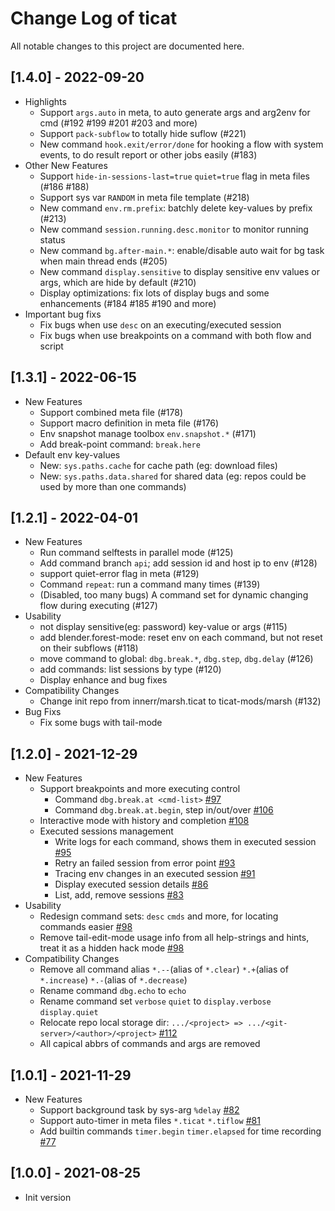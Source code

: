 # Change Log of ticat

All notable changes to this project are documented here.

## [1.4.0] - 2022-09-20
+ Highlights
  + Support `args.auto` in meta, to auto generate args and arg2env for cmd (#192 #199 #201 #203 and more)
  + Support `pack-subflow` to totally hide suflow (#221)
  + New command `hook.exit/error/done` for hooking a flow with system events, to do result report or other jobs easily (#183)
+ Other New Features
  + Support `hide-in-sessions-last=true` `quiet=true` flag in meta files (#186 #188)
  + Support sys var `RANDOM` in meta file template (#218)
  + New command `env.rm.prefix`: batchly delete key-values by prefix (#213)
  + New command `session.running.desc.monitor` to monitor running status
  + New command `bg.after-main.*`: enable/disable auto wait for bg task when main thread ends (#205)
  + New command `display.sensitive` to display sensitive env values or args, which are hide by default (#210)
  + Display optimizations: fix lots of display bugs and some enhancements (#184 #185 #190 and more)
+ Important bug fixs
  + Fix bugs when use `desc` on an executing/executed session
  + Fix bugs when use breakpoints on a command with both flow and script

## [1.3.1] - 2022-06-15
+ New Features
  + Support combined meta file (#178)
  + Support macro definition in meta file (#176)
  + Env snapshot manage toolbox `env.snapshot.*` (#171)
  + Add break-point command: `break.here`
+ Default env key-values
  + New: `sys.paths.cache` for cache path (eg: download files)
  + New: `sys.paths.data.shared` for shared data (eg: repos could be used by more than one commands)

## [1.2.1] - 2022-04-01
+ New Features
  + Run command selftests in parallel mode (#125)
  + Add command branch `api`; add session id and host ip to env (#128)
  + support quiet-error flag in meta (#129)
  + Command `repeat`: run a command many times (#139)
  + (Disabled, too many bugs) A command set for dynamic changing flow during executing (#127)
+ Usability
  + not display sensitive(eg: password) key-value or args (#115)
  + add blender.forest-mode: reset env on each command, but not reset on their subflows (#118)
  + move command to global: `dbg.break.*`, `dbg.step`, `dbg.delay` (#126)
  + add commands: list sessions by type (#120)
  + Display enhance and bug fixes
+ Compatibility Changes
  + Change init repo from innerr/marsh.ticat to ticat-mods/marsh (#132)
+ Bug Fixs
  + Fix some bugs with tail-mode

## [1.2.0] - 2021-12-29

+ New Features
  + Support breakpoints and more executing control
    + Command `dbg.break.at <cmd-list>` [#97](https://github.com/innerr/ticat/pull/97)
    + Command `dbg.break.at.begin`, step in/out/over [#106](https://github.com/innerr/ticat/pull/106)
  + Interactive mode with history and completion [#108](https://github.com/innerr/ticat/pull/108)
  + Executed sessions management
    + Write logs for each command, shows them in executed session [#95](https://github.com/innerr/ticat/pull/95)
    + Retry an failed session from error point [#93](https://github.com/innerr/ticat/pull/93)
    + Tracing env changes in an executed session [#91](https://github.com/innerr/ticat/pull/91)
    + Display executed session details [#86](https://github.com/innerr/ticat/pull/86)
    + List, add, remove sessions [#83](https://github.com/innerr/ticat/pull/83)
+ Usability
  + Redesign command sets: `desc` `cmds` and more, for locating commands easier [#98](https://github.com/innerr/ticat/pull/98)
  + Remove tail-edit-mode usage info from all help-strings and hints, treat it as a hidden hack mode [#98](https://github.com/innerr/ticat/pull/98)
+ Compatibility Changes
  + Remove all command alias `*.--`(alias of `*.clear`) `*.+`(alias of `*.increase`) `*.-`(alias of `*.decrease`)
  + Rename command `dbg.echo` to `echo`
  + Rename command set `verbose` `quiet` to `display.verbose` `display.quiet`
  + Relocate repo local storage dir: `.../<project> => .../<git-server>/<author>/<project>` [#112](https://github.com/innerr/ticat/pull/112)
  + All capical abbrs of commands and args are removed

## [1.0.1] - 2021-11-29

+ New Features
  + Support background task by sys-arg `%delay` [#82](https://github.com/innerr/ticat/pull/82)
  + Support auto-timer in meta files `*.ticat` `*.tiflow` [#81](https://github.com/innerr/ticat/pull/81)
  + Add builtin commands `timer.begin` `timer.elapsed` for time recording [#77](https://github.com/innerr/ticat/pull/77)

## [1.0.0] - 2021-08-25

+ Init version
